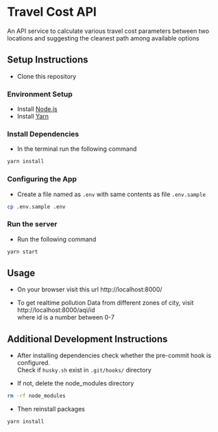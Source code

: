 # Travel Cost API

An API service to calculate various travel cost parameters between two locations and suggesting the cleanest path among available options

## Setup Instructions

- Clone this repository

### Environment Setup

- Install [Node.js](https://nodejs.dev/learn/how-to-install-nodejs)
- Install [Yarn](https://classic.yarnpkg.com/en/docs/install)

### Install Dependencies

- In the terminal run the following command

```sh
yarn install
```

### Configuring the App

- Create a file named as `.env` with same contents as file `.env.sample`

```sh
cp .env.sample .env
```

### Run the server

- Run the following command

```sh
yarn start
```

## Usage

- On your browser visit this url http://localhost:8000/

- To get realtime pollution Data from different zones of city, visit http://localhost:8000/aqi/id  
  where id is a number between 0-7

## Additional Development Instructions

- After installing dependencies check whether the pre-commit hook is configured.  
  Check if `husky.sh` exist in `.git/hooks/` directory

- If not, delete the node_modules directory

```sh
rm -rf node_modules
```

- Then reinstall packages

```sh
yarn install
```
